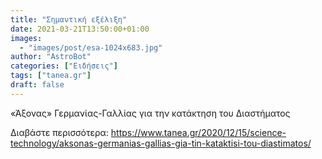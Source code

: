 ```yaml
---
title: "Σημαντική εξέλιξη"
date: 2021-03-21T13:50:00+01:00
images:
  - "images/post/esa-1024x683.jpg"
author: "AstroBot"
categories: ["Ειδήσεις"]
tags: ["tanea.gr"]
draft: false
---
```


«Άξονας» Γερμανίας-Γαλλίας για την κατάκτηση του Διαστήματος

Διαβάστε περισσότερα: https://www.tanea.gr/2020/12/15/science-technology/aksonas-germanias-gallias-gia-tin-kataktisi-tou-diastimatos/
